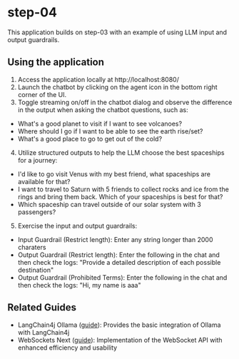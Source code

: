 # step-04

This application builds on step-03 with an example of using LLM input and output guardrails.

## Using the application

1. Access the application locally at http://localhost:8080/
2. Launch the chatbot by clicking on the agent icon in the bottom right corner of the UI.
3. Toggle streaming on/off in the chatbot dialog and observe the difference in the output when asking the chatbot questions, such as:
  - What's a good planet to visit if I want to see volcanoes?
  - Where should I go if I want to be able to see the earth rise/set?
  - What's a good place to go to get out of the cold?
4. Utilize structured outputs to help the LLM choose the best spaceships for a journey:
  -  I'd like to go visit Venus with my best friend, what spaceships are available for that?
  -  I want to travel to Saturn with 5 friends to collect rocks and ice from the rings and bring them back. Which of your spaceships is best for that?
  -  Which spaceship can travel outside of our solar system with 3 passengers?
5. Exercise the input and output guardrails:
  -  Input Guardrail (Restrict length): Enter any string longer than 2000 charaters
  -  Output Guardrail (Restrict length): Enter the following in the chat and then check the logs: "Provide a detailed description of each possible destination"
  -  Output Guardrail (Prohibited Terms): Enter the following in the chat and then check the logs: "Hi, my name is aaa" 

## Related Guides

- LangChain4j Ollama ([guide](https://docs.quarkiverse.io/quarkus-langchain4j/dev/index.html)): Provides the basic integration of Ollama with LangChain4j
- WebSockets Next ([guide](https://quarkus.io/guides/websockets-next-reference)): Implementation of the WebSocket API with enhanced efficiency and usability

